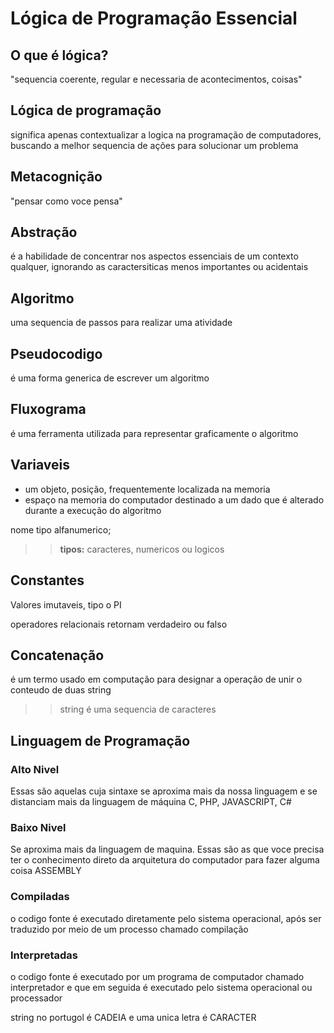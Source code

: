 # Lógica de Programação Essencial

## O que é lógica?

"sequencia coerente, regular e necessaria de acontecimentos, coisas"

## Lógica de programação

significa apenas contextualizar a logica na programação de computadores, buscando a melhor sequencia de ações para solucionar um problema

## Metacognição 

"pensar como voce pensa"

## Abstração

é a habilidade de concentrar nos aspectos essenciais de um contexto qualquer, ignorando as caractersiticas menos importantes ou acidentais

## Algoritmo

uma sequencia de passos para realizar uma atividade

## Pseudocodigo

é uma forma generica de escrever um algoritmo 

## Fluxograma

é uma ferramenta utilizada para representar graficamente o algoritmo

## Variaveis

- um objeto, posição, frequentemente localizada na memoria
- espaço na memoria do computador destinado a um dado que é alterado durante a execução do algoritmo

nome tipo alfanumerico;
>>**tipos:** caracteres, numericos ou logicos 

## Constantes

Valores imutaveis, tipo o PI

operadores relacionais retornam verdadeiro ou falso

## Concatenação

é um termo usado em computação para designar a operação de unir o conteudo de duas string

>> string é uma sequencia de caracteres

## Linguagem de Programação 

### Alto Nivel

Essas são aquelas cuja sintaxe se aproxima mais da nossa linguagem e se distanciam mais da linguagem de máquina
C, PHP, JAVASCRIPT, C#

### Baixo Nivel

Se aproxima mais da linguagem de maquina. Essas são as que voce precisa ter o conhecimento direto da arquitetura do computador para fazer alguma coisa
ASSEMBLY

### Compiladas

o codigo fonte é executado diretamente pelo sistema operacional, após ser traduzido por meio de um processo chamado compilação

### Interpretadas

o codigo fonte é executado por um programa de computador chamado interpretador e que em seguida é executado pelo sistema operacional ou processador

string no portugol é CADEIA
e uma unica letra é CARACTER
